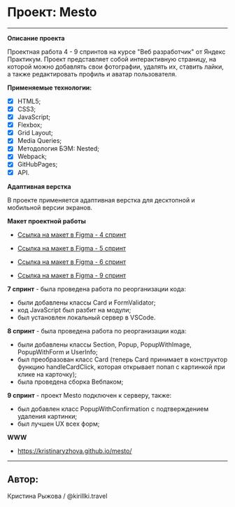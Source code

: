 # Проект: Mesto

__________________________________________________________________

**Описание проекта**

Проектная работа 4 - 9 спринтов на курсе "Веб разработчик" от Яндекс Практикум.
Проект представляет собой интерактивную страницу, на которой можно добавлять свои фотографии, удалять их, ставить лайки, а также редактировать профиль и аватар пользователя.

**Применяемые технологии:**

   - [x] HTML5;
   - [x] CSS3;
   - [x] JavaScript;
   - [x] Flexbox;
   - [x] Grid Layout;
   - [x] Media Queries;
   - [x] Методология БЭМ: Nested;
   - [x] Webpack;
   - [x] GitHubPages;
   - [x] API.

**Адаптивная верстка**

В проекте применяется адаптивная верстка для десктопной и мобильной версии экранов.

**Макет проектной работы**

   - [Ссылка на макет в Figma - 4 спринт](https://www.figma.com/file/2cn9N9jSkmxD84oJik7xL7/JavaScript.-Sprint-4?node-id=0%3A1)

   - [Ссылка на макет в Figma - 5 спринт](https://www.figma.com/file/bjyvbKKJN2naO0ucURl2Z0/JavaScript.-Sprint-5?node-id=0%3A1)

   - [Ссылка на макет в Figma - 6 спринт](https://www.figma.com/file/kRVLKwYG3d1HGLvh7JFWRT/JavaScript.-Sprint-6?node-id=0%3A1)

   - [Ссылка на макет в Figma - 9 спринт](https://www.figma.com/file/PSdQFRHoxXJFs2FH8IXViF/JavaScript.-Sprint-9?node-id=0%3A1&mode=dev)

   **7 спринт** - была проведена работа по реорганизации кода:
   - были добавлены классы Card и FormValidator;
   - код JavaScript был разбит на модули;
   - был установлен локальный сервер в VSCode.

   **8 спринт** - была проведена работа по реорганизации кода:
   - были добавлены классы Section, Popup, PopupWithImage, PopupWithForm и UserInfo;
   - был преобразован класс Card (теперь Card принимает в конструктор функцию handleCardClick, которая открывает попап с картинкой при клике на карточку);
   - была проведена сборка Вебпаком;

   **9 спринт** - проект Mesto подключен к серверу, также:
   - был добавлен класс PopupWithConfirmation с подтверждением удаления картинки;
   - был лучшен UX всех форм;

**WWW**
   - <https://kristinaryzhova.github.io/mesto/>
________________________________________________________________

## Автор:
Кристина Рыжова / @kirillki.travel